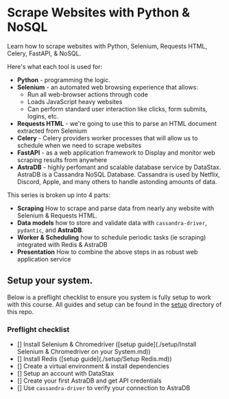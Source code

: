 # Scrape Websites with Python & NoSQL
Learn how to scrape websites with Python, Selenium, Requests HTML, Celery, FastAPI, & NoSQL.


Here's what each tool is used for:

- **Python** - programming the logic.
- **Selenium** - an automated web browsing experience that allows:
  - Run all web-browser actions through code
  - Loads JavaScript heavy websites
  - Can perform standard user interaction like clicks, form submits, logins, etc.
- **Requests HTML** - we're going to use this to parse an HTML document extracted from Selenium
- **Celery** - Celery providers worker processes that will allow us to schedule when we need to scrape websites
- **FastAPI** - as a web application framework to Display and monitor web scraping results from anywhere
- **AstraDB** - highly perfomant and scalable database service by DataStax. AstraDB is a Cassandra NoSQL Database. Cassandra is used by Netflix, Discord, Apple, and many others to handle astonding amounts of data.


This series is broken up into 4 parts:

- **Scraping** How to scrape and parse data from nearly any website with Selenium & Requests HTML. 
- **Data models** how to store and validate data with `cassandra-driver`, `pydantic`, and **AstraDB**.
- **Worker & Scheduling** how to schedule periodic tasks (ie scraping) integrated with Redis & AstraDB
- **Presentation** How to combine the above steps in as robust web application service



## Setup your system.
Below is a preflight checklist to ensure you system is fully setup to work with this course. All guides and setup can be found in the [setup](./setup) directory of this repo.

### Preflight checklist
- [] Install Selenium & Chromedriver ([setup guide](./setup/Install Selenium & Chromedriver on your System.md))
- [] Install Redis ([setup guide](./setup/Setup Redis.md))
- [] Create a virtual environment & install dependencies
- [] Setup an account with DataStax
- [] Create your first AstraDB and get API credentials
- [] Use `cassandra-driver` to verify your connection to AstraDB
